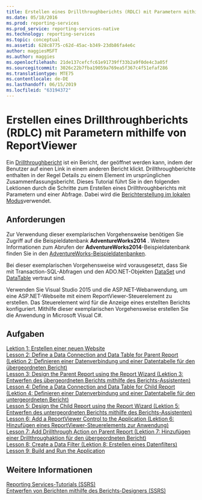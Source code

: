 ```yaml
---
title: Erstellen eines Drillthroughberichts (RDLC) mit Parametern mithilfe von ReportViewer | Microsoft-Dokumentation
ms.date: 05/18/2016
ms.prod: reporting-services
ms.prod_service: reporting-services-native
ms.technology: reporting-services
ms.topic: conceptual
ms.assetid: 628c8775-c62d-45ac-b349-23db86fa4e6c
author: maggiesMSFT
ms.author: maggies
ms.openlocfilehash: 21de137cefcfc61e91739ff33b2a9f0de4c3a05f
ms.sourcegitcommit: 3026c22b7fba19059a769ea5f367c4f51efaf286
ms.translationtype: MTE75
ms.contentlocale: de-DE
ms.lasthandoff: 06/15/2019
ms.locfileid: "63194372"
---
```

# <a name="create-drillthrough-rdlc-report-with-parameters---reportviewer"></a>Erstellen eines Drillthroughberichts (RDLC) mit Parametern mithilfe von ReportViewer
Ein [Drillthroughbericht](https://technet.microsoft.com/library/ff519554.aspx) ist ein Bericht, der geöffnet werden kann, indem der Benutzer auf einen Link in einem anderen Bericht klickt. Drillthroughberichte enthalten in der Regel Details zu einem Element im ursprünglichen Zusammenfassungsbericht. Dieses Tutorial führt Sie in den folgenden Lektionen durch die Schritte zum Erstellen eines Drillthroughberichts mit Parametern und einer Abfrage. Dabei wird die [Berichterstellung im lokalen Modus](report-server-sharepoint/local-mode-vs-connected-mode-reports-in-the-report-viewer.md)verwendet.  
  
## <a name="requirements"></a>Anforderungen  
Zur Verwendung dieser exemplarischen Vorgehensweise benötigen Sie Zugriff auf die Beispieldatenbank **AdventureWorks2014** . Weitere Informationen zum Abrufen der **AdventureWorks2014**-Beispieldatenbank finden Sie in den [AdventureWorks-Beispieldatenbanken](https://github.com/Microsoft/sql-server-samples/releases).  
  
Bei dieser exemplarischen Vorgehensweise wird vorausgesetzt, dass Sie mit Transaction-SQL-Abfragen und den ADO.NET-Objekten [DataSet](https://msdn.microsoft.com/library/system.data.dataset.aspx) und [DataTable](https://msdn.microsoft.com/library/system.data.datatable.aspx) vertraut sind.  
  
Verwenden Sie Visual Studio 2015 und die ASP.NET-Webanwendung, um eine ASP.NET-Webseite mit einem ReportViewer-Steuerelement zu erstellen. Das Steuerelement wird für die Anzeige eines erstellten Berichts konfiguriert. Mithilfe dieser exemplarischen Vorgehensweise erstellen Sie die Anwendung in Microsoft Visual C#.  
  
## <a name="tasks"></a>Aufgaben  
[Lektion 1: Erstellen einer neuen Website](../reporting-services/lesson-1-create-a-new-web-site.md)  
[Lesson 2: Define a Data Connection and Data Table for Parent Report (Lektion 2: Definieren einer Datenverbindung und einer Datentabelle für den übergeordneten Bericht)](../reporting-services/lesson-2-define-a-data-connection-and-data-table-for-parent-report.md)  
[Lesson 3: Design the Parent Report using the Report Wizard (Lektion 3: Entwerfen des übergeordneten Berichts mithilfe des Berichts-Assistenten)](../reporting-services/lesson-3-design-the-parent-report-using-the-report-wizard.md)  
[Lesson 4: Define a Data Connection and Data Table for Child Report (Lektion 4: Definieren einer Datenverbindung und einer Datentabelle für den untergeordneten Bericht)](../reporting-services/lesson-4-define-a-data-connection-and-data-table-for-child-report.md)  
[Lesson 5: Design the Child Report using the Report Wizard (Lektion 5: Entwerfen des untergeordneten Berichts mithilfe des Berichts-Assistenten)](../reporting-services/lesson-5-design-the-child-report-using-the-report-wizard.md)  
[Lesson 6: Add a ReportViewer Control to the Application (Lektion 6: Hinzufügen eines ReportViewer-Steuerelements zur Anwendung)](../reporting-services/lesson-6-add-a-reportviewer-control-to-the-application.md)  
[Lesson 7: Add Drillthrough Action on Parent Report (Lektion 7: Hinzufügen einer Drillthroughaktion für den übergeordneten Bericht)](../reporting-services/lesson-7-add-drillthrough-action-on-parent-report.md)  
[Lesson 8: Create a Data Filter (Lektion 8: Erstellen eines Datenfilters)](../reporting-services/lesson-8-create-a-data-filter.md)  
[Lesson 9: Build and Run the Application](../reporting-services/lesson-9-build-and-run-the-application.md)  
  
## <a name="see-also"></a>Weitere Informationen  
[Reporting Services-Tutorials &#40;SSRS&#41;](../reporting-services/reporting-services-tutorials-ssrs.md)  
[Entwerfen von Berichten mithilfe des Berichts-Designers &#40;SSRS&#41;](../reporting-services/tools/design-reporting-services-paginated-reports-with-report-designer-ssrs.md)  
  

